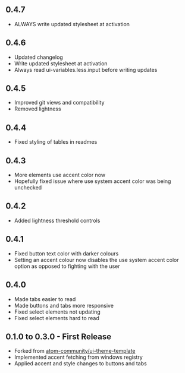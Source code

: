 ## 0.4.7
* ALWAYS write updated stylesheet at activation

## 0.4.6
* Updated changelog
* Write updated stylesheet at activation
* Always read ui-variables.less.input before writing updates

## 0.4.5
* Improved git views and compatibility
* Removed lightness

## 0.4.4
* Fixed styling of tables in readmes

## 0.4.3
* More elements use accent color now
* Hopefully fixed issue where use system accent color was being unchecked

## 0.4.2
* Added lightness threshold controls

## 0.4.1
* Fixed button text color with darker colours
* Setting an accent colour now disables the use system accent color option as opposed to fighting with the user

## 0.4.0
* Made tabs easier to read
* Made buttons and tabs more responsive
* Fixed select elements not updating
* Fixed select elements hard to read

## 0.1.0 to 0.3.0 - First Release
* Forked from [atom-community/ui-theme-template](https://github.com/atom-community/ui-theme-template)
* Implemented accent fetching from windows registry
* Applied accent and style changes to buttons and tabs
